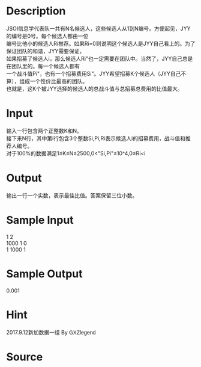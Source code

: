
# Description

<div class="content"><div>JSOI信息学代表队一共有N名候选人，这些候选人从1到N编号。方便起见，JYY的编号是0号。每个候选人都由一位</div>
<div>编号比他小的候选人Ri推荐。如果Ri=0则说明这个候选人是JYY自己看上的。为了保证团队的和谐，JYY需要保证，</div>
<div>如果招募了候选人i，那么候选人Ri&#34;也一定需要在团队中。当然了，JYY自己总是在团队里的。每一个候选人都有</div>
<div>一个战斗值Pi&#34;，也有一个招募费用Si&#34;。JYY希望招募K个候选人（JYY自己不算），组成一个性价比最高的团队。</div>
<div>也就是，这K个被JYY选择的候选人的总战斗值与总招募总费用的比值最大。</div>
<div></div>
<p></p></div>

# Input

<div class="content"><div>
<div>输入一行包含两个正整数K和N。</div>
<div>接下来N行，其中第i行包含3个整数Si,Pi,Ri表示候选人i的招募费用，战斗值和推荐人编号。</div>
<div>对于100%的数据满足1≤K≤N≤2500,0&lt;&#34;Si,Pi&#34;≤10^4,0≤Ri&lt;i</div>
</div>
<div></div>
<div></div>
<p></p></div>

# Output

<div class="content"><div>输出一行一个实数，表示最佳比值。答案保留三位小数。</div>
<div></div>
<p></p></div>

# Sample Input

<div class="content"><span class="sampledata">1 2<br/>
1000 1 0<br/>
1 1000 1</span></div>

# Sample Output

<div class="content"><span class="sampledata">0.001<br/>
</span></div>

# Hint

<div class="content"><p></p><p>2017.9.12新加数据一组 By <span style="font-family: Helvetica, &#39;Microsoft Yahei&#39;, verdana; font-size: 14px; line-height: 15.549334526062px;">GXZlegend</span></p><p></p></div>

# Source

<div class="content"><p><a href="problemset.php?search="></a></p></div>

